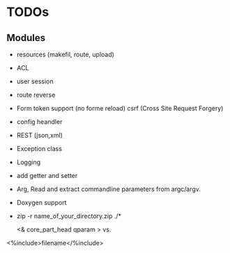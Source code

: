 # TODOs

## Modules

* resources (makefil, route, upload)
* ACL
* user session
* route reverse
* Form token support (no forme reload) csrf (Cross Site Request Forgery)
* config heandler
* REST (json,xml)
* Exception class
* Logging
* add getter and setter
* Arg, Read and extract commandline parameters from argc/argv.
* Doxygen support

* zip -r name_of_your_directory.zip ./*

    <& core_part_head qparam >
vs.

<%include>filename</%include>
